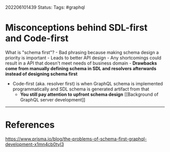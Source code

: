 202206101439
Status: 
Tags: #graphql

# Misconceptions behind SDL-first and Code-first
What is "schema first"?
	- Bad phrasing because making schema design a priority is important
		- Leads to better API design
		- Any shortcomings could result in a API that doesn't meet needs of business domain
	- **Drawbacks come from manually defining schema in SDL and resolvers afterwards instead of designing schema first**
- Code-first (aka. resolver first) is when GraphQL schema is implemented programmatically and SDL schema is generated artifact from that
	- **You still pay attention to upfront schema design**
[[Background of GraphQL server development]]








---
# References

https://www.prisma.io/blog/the-problems-of-schema-first-graphql-development-x1mn4cb0tyl3
